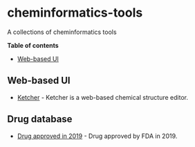 # cheminformatics-tools
A collections of cheminformatics tools

**Table of contents**
- [Web-based UI](#Web-based-UI)


## Web-based UI

* [Ketcher](https://lifescience.opensource.epam.com/ketcher/index.html) - Ketcher is a web-based chemical structure editor.


## Drug database
* [Drug approved in 2019](https://cen.acs.org/sections/drugs-approved-in-2019.html) - Drug approved by FDA in 2019.

